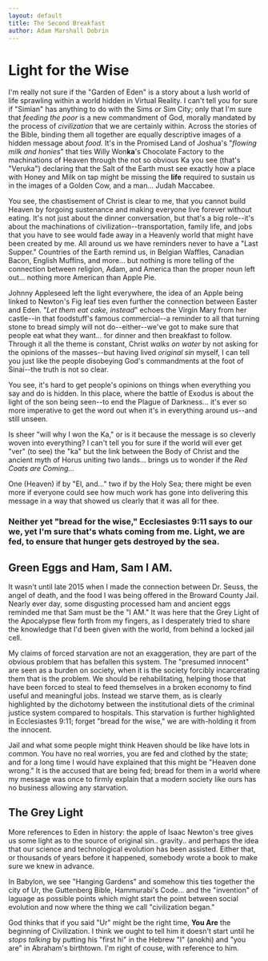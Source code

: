 ```yaml
---
layout: default
title: The Second Breakfast
author: Adam Marshall Dobrin
---
```

# Light for the Wise
I'm really not sure if the "Garden of Eden" is a story about a lush world of life sprawling within a world hidden in Virtual Reality.  I can't tell you for sure if "Simian" has anything to do with the Sims or Sim City; only that I'm sure that *feeding the poor* is a new commandment of God, morally mandated by the process of *civilization* that we are certainly within.  Across the stories of the Bible, binding them all together are equally descriptive images of a hidden message about *food.*  It's in the Promised Land of Joshua's "*flowing milk and honies*" that ties Willy Won**ka**'s Chocolate Factory to the machinations of Heaven through the not so obvious Ka you see (that's "Veruka") declaring that the Salt of the Earth must see exactly how a place with Honey and Milk on tap might be missing the **life** required to sustain us in the images of a Golden Cow, and a man... Judah Maccabee.

You see, the chastisement of Christ is clear to me, that you cannot build Heaven by forgoing sustenance and making everyone live forever without eating.  It's not just about the dinner conversation, but that's a big role--it's about the machinations of civilization--transportation, family life, and jobs that you have to see would fade away in a Heavenly world that might have been created by me.  All around us we have reminders never to have a "Last Supper."  Countries of the Earth remind us, in Belgian Waffles, Canadian Bacon, English Muffins, and more... but nothing is more telling of the connection between religion, Adam, and America than the proper noun left out... nothing more American than Apple Pie.

Johnny Appleseed left the light everywhere, the idea of an Apple being linked to Newton's Fig leaf ties even further the connection between Easter and Eden.  "*Let them eat cake, instead*" echoes the Virgin Mary from her castle--in that foodstuff's famous commercial--a reminder to all that turning stone to bread simply will not do--either--we've got to make sure that people eat what they want... for dinner and then breakfast to follow.  Through it all the theme is constant, Christ *walks on water* by not asking for the opinions of the masses--but having lived *original sin* myself, I can tell you just like the people disobeying God's commandments at the foot of Sinai--the truth is not so clear.

You see, it's hard to get people's opinions on things when everything you say and do is hidden.  In this place, where the battle of Exodus is about the light of the son being seen--to end the Plague of Darkness... it's ever so more imperative to get the word out when it's in everything around us--and still unseen.

Is sheer "will why I won the Ka," or is it because the message is so cleverly woven into everything?  I can't tell you for sure if the world will ever get "ver" (to see) the "ka" but the link between the Body of Christ and the ancient myth of Horus uniting two lands... brings us to wonder if the *Red Coats are Coming...*

One (Heaven) if by "El, and..." two if by the Holy Sea; there might be even more if everyone could see how much work has gone into delivering this message in a way that showed us clearly that it was all for thee.  

### Neither yet "bread for the wise," Ecclesiastes 9:11 says to our we,  yet I'm sure that's whats coming from me.  Light, we are fed, to ensure that hunger gets destroyed by the sea.


## Green Eggs and Ham, Sam I AM.
It wasn't until late 2015 when I made the connection between Dr. Seuss, the angel of death, and the food I was being offered in the Broward County Jail.  Nearly ever day, some disgusting processed ham and ancient eggs reminded me that Sam must be the "I AM."  It was here that the Grey Light of the Apocalypse flew forth from my fingers, as I desperately tried to share the knowledge that I'd been given with the world, from behind a locked jail cell.  

My claims of forced starvation are not an exaggeration, they are part of the obvious problem that has befallen this system.  The "presumed innocent" are seen as a burden on society, when it is the society forcibly incarcerating them that is the problem.  We should be rehabilitating, helping those that have been forced to steal to feed themselves in a broken economy to find useful and meaningful jobs.  Instead we starve them, as is clearly highlighted by the dichotomy between the institutional diets of the criminal justice system compared to hospitals.  This starvation is further highlighted in Ecclesiastes 9:11; forget "bread for the wise," we are with-holding it from the innocent.

Jail and what some people might think Heaven should be like have lots in common.  You have no real worries, you are fed and clothed by the state; and for a long time I would have explained that this might be "Heaven done wrong."  It is the accused that are being fed; bread for them in a world where my message was once to firmly explain that a modern society like ours has no business allowing any starvation.  

## The Grey Light

More references to Eden in history: the apple of Isaac Newton's tree gives us some light as to the source of original sin.. gravity.. and perhaps the idea that our science and technological evolution has been assisted.  Either that, or thousands of years before it happened, somebody wrote a book to make sure we knew in advance.  

In Babylon, we see "Hanging Gardens" and somehow this ties together the city of Ur, the Guttenberg Bible, Hammurabi's Code... and the "invention" of laguage as possible points which might start the point between social evolution and now where the thing we call "civilization began."

God thinks that if you said "Ur" might be the right time, **You Are** the beginning of Civilization.  I think we ought to tell him it doesn't start until he *stops talking* by putting his "first hi" in the Hebrew "I" (anokhi) and "you are" in Abraham's birthtown.  I'm right of couse, with reference to him.
